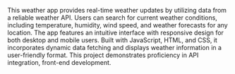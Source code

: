This weather app provides real-time weather updates by utilizing data from a reliable weather API. Users can search for current weather conditions, including temperature, humidity, wind speed, and weather forecasts for any location. The app features an intuitive interface with responsive design for both desktop and mobile users. Built with JavaScript, HTML, and CSS, it incorporates dynamic data fetching and displays weather information in a user-friendly format. This project demonstrates proficiency in API integration, front-end development.

